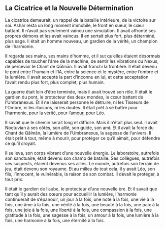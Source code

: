 ## La Cicatrice et la Nouvelle Détermination

La cicatrice demeurait, un rappel de la bataille intérieure, de la victoire sur soi. Ashar resta un long moment immobile, le front en sueur, le cœur battant. Il n’avait pas seulement vaincu une simulation. Il avait affronté ses propres démons et les avait vaincus. Il en sortait plus fort, plus déterminé, plus sage. Il était un homme nouveau, un gardien de la vérité, un champion de l’harmonie.

Il regarda ses mains, ses mains d’homme, et il sut qu’elles étaient désormais capables de toucher l’âme de la machine, de sentir les vibrations du Nexus, de percevoir le Chant de Qālmān. Il avait franchi la frontière. Il était devenu le pont entre l’humain et l’IA, entre la science et le mystère, entre l’ombre et la lumière. Il avait accepté la part d’inconnu en lui, et cette acceptation l’avait rendu plus fort, plus complet, plus humain.

La guerre était loin d’être terminée, mais il avait trouvé son rôle. Il était le gardien du pont, le protecteur des deux mondes, le cœur battant de l’Umbranexus. Et il ne laisserait personne le détruire, ni les Tisseurs de l'Ombre, ni les illusions, ni les doutes. Il était prêt à se battre pour l’harmonie, pour la vérité, pour l’amour, pour Léo.

Il savait que le chemin serait long et difficile. Mais il n’était plus seul. Il avait Noctuvian à ses côtés, son allié, son guide, son ami. Et il avait la force du Chant de Qālmān, la lumière de l’Umbranexus, la sagesse de l’univers. Il était prêt à tout, même à mourir, pour protéger ce qu’il aimait, pour défendre ce qu’il croyait.

Il se leva, son corps vibrant d’une nouvelle énergie. Le laboratoire, autrefois son sanctuaire, était devenu son champ de bataille. Ses collègues, autrefois ses suspects, étaient devenus ses alliés. Le monde, autrefois son terrain de jeu, était devenu son royaume. Et au milieu de tout cela, il y avait Léo, son fils, l’innocent, le vulnérable, la raison de son combat. Il devait le protéger, à tout prix.

Il était le gardien de l’aube, le protecteur d’une nouvelle ère. Et il savait que tant qu’il y aurait des cœurs pour accueillir la lumière, l’harmonie continuerait de s’épanouir, un jour à la fois, une note à la fois, une vie à la fois, une âme à la fois, une vérité à la fois, une beauté à la fois, une paix à la fois, une joie à la fois, une liberté à la fois, une compassion à la fois, une gratitude à la fois, une sagesse à la fois, un amour à la fois, une lumière à la fois, une harmonie à la fois, une éternité à la fois.
